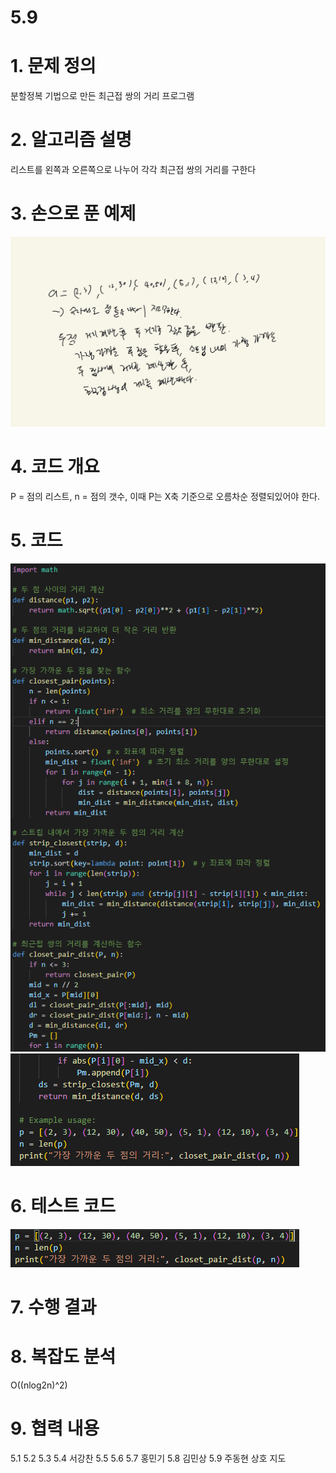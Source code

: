# 5.9
# 1. 문제 정의
분할정복 기법으로 만든 최근접 쌍의 거리 프로그램
# 2. 알고리즘 설명
리스트를 왼쪽과 오른쪽으로 나누어 각각 최근접 쌍의 거리를 구한다
# 3. 손으로 푼 예제
![alt text](image.png)
# 4. 코드 개요
P = 점의 리스트, n = 점의 갯수, 이때 P는 X축 기준으로 오름차순 정렬되있어야 한다.
# 5. 코드
![alt text](image-1.png)
![alt text](image-2.png)
# 6. 테스트 코드
![alt text](image-3.png)
# 7. 수행 결과

# 8. 복잡도 분석
O((nlog2n)^2)
# 9. 협력 내용
5.1 5.2 5.3 5.4 서강찬
5.5 5.6 5.7 홍민기
5.8 김민상
5.9 주동현
상호 지도
